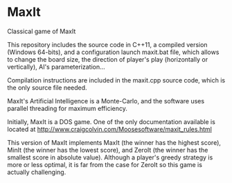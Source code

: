 # MaxIt
Classical game of MaxIt

This repository includes the source code in C++11, a compiled version (Windows 64-bits), and a configuration launch maxit.bat file, which allows to change the board size, the direction of player's play (horizontally or vertically), AI's parameterization...

Compilation instructions are included in the maxit.cpp source code, which is the only source file needed.

MaxIt's Artificial Intelligence is a Monte-Carlo, and the software uses parallel threading for maximum efficiency.

Initially, MaxIt is a DOS game. One of the only documentation available is located at http://www.craigcolvin.com/Moosesoftware/maxit_rules.html

This version of MaxIt implements MaxIt (the winner has the highest score), MinIt (the winner has the lowest score), and ZeroIt (the winner has the smallest score in absolute value). Although a player's greedy strategy is more or less optimal, it is far from the case for ZeroIt so this game is actually challenging.
